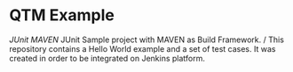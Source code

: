 #  QTM Example #
*JUnit MAVEN*
JUnit Sample project with MAVEN as Build Framework. /
This repository contains a Hello World example and a set of test cases.
It was created in order to be integrated on Jenkins platform.
